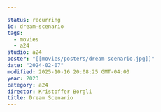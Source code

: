 ```yaml
---

status: recurring
id: dream-scenario
tags:
  - movies
  - a24
studio: a24
poster: "[[movies/posters/dream-scenario.jpg]]"
date: "2024-02-07"
modified: 2025-10-16 20:08:25 GMT-04:00
year: 2023
category: a24
director: Kristoffer Borgli
title: Dream Scenario
---
```

